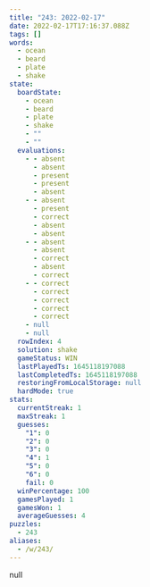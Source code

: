 ```yaml
---
title: "243: 2022-02-17"
date: 2022-02-17T17:16:37.088Z
tags: []
words:
  - ocean
  - beard
  - plate
  - shake
state:
  boardState:
    - ocean
    - beard
    - plate
    - shake
    - ""
    - ""
  evaluations:
    - - absent
      - absent
      - present
      - present
      - absent
    - - absent
      - present
      - correct
      - absent
      - absent
    - - absent
      - absent
      - correct
      - absent
      - correct
    - - correct
      - correct
      - correct
      - correct
      - correct
    - null
    - null
  rowIndex: 4
  solution: shake
  gameStatus: WIN
  lastPlayedTs: 1645118197088
  lastCompletedTs: 1645118197088
  restoringFromLocalStorage: null
  hardMode: true
stats:
  currentStreak: 1
  maxStreak: 1
  guesses:
    "1": 0
    "2": 0
    "3": 0
    "4": 1
    "5": 0
    "6": 0
    fail: 0
  winPercentage: 100
  gamesPlayed: 1
  gamesWon: 1
  averageGuesses: 4
puzzles:
  - 243
aliases:
  - /w/243/
---
```

null
